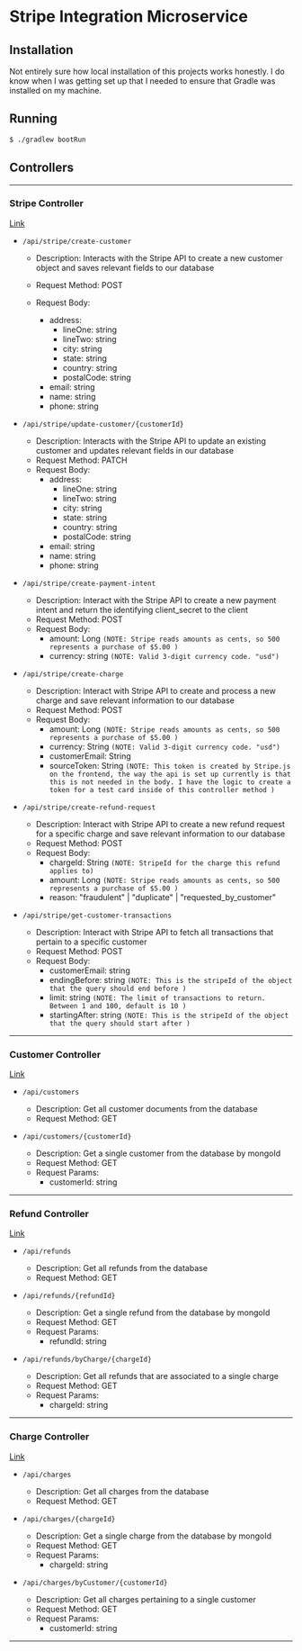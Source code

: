 # Stripe Integration Microservice

## Installation

Not entirely sure how local installation of this projects works honestly. I do know when I was getting set up that I needed to ensure that Gradle was installed on my machine.

## Running

```bash
$ ./gradlew bootRun
```

## Controllers

---

### Stripe Controller

[Link](src/main/java/com/baasllc/stripeintegrationms/controller/StripeController.java)

- `/api/stripe/create-customer`

  - Description: Interacts with the Stripe API to create a new customer object and saves relevant fields to our database
  - Request Method: POST
  - Request Body:

    - address:
      - lineOne: string
      - lineTwo: string
      - city: string
      - state: string
      - country: string
      - postalCode: string
    - email: string
    - name: string
    - phone: string

- `/api/stripe/update-customer/{customerId}`

  - Description: Interacts with the Stripe API to update an existing customer and updates relevant fields in our database
  - Request Method: PATCH
  - Request Body:
    - address:
      - lineOne: string
      - lineTwo: string
      - city: string
      - state: string
      - country: string
      - postalCode: string
    - email: string
    - name: string
    - phone: string

- `/api/stripe/create-payment-intent`

  - Description: Interact with the Stripe API to create a new payment intent and return the identifying client_secret to the client
  - Request Method: POST
  - Request Body:
    - amount: Long `(NOTE: Stripe reads amounts as cents, so 500 represents a purchase of $5.00 )`
    - currency: string `(NOTE: Valid 3-digit currency code. "usd")`

- `/api/stripe/create-charge`

  - Description: Interact with Stripe API to create and process a new charge and save relevant information to our database
  - Request Method: POST
  - Request Body:
    - amount: Long `(NOTE: Stripe reads amounts as cents, so 500 represents a purchase of $5.00 )`
    - currency: String `(NOTE: Valid 3-digit currency code. "usd")`
    - customerEmail: String
    - sourceToken: String `(NOTE: This token is created by Stripe.js on the frontend, the way the api is set up currently is that this is not needed in the body. I have the logic to create a token for a test card inside of this controller method )`

- `/api/stripe/create-refund-request`

  - Description: Interact with Stripe API to create a new refund request for a specific charge and save relevant information to our database
  - Request Method: POST
  - Request Body:
    - chargeId: String `(NOTE: StripeId for the charge this refund applies to)`
    - amount: Long `(NOTE: Stripe reads amounts as cents, so 500 represents a purchase of $5.00 )`
    - reason: "fraudulent" | "duplicate" | "requested_by_customer"

- `/api/stripe/get-customer-transactions`
  - Description: Interact with Stripe API to fetch all transactions that pertain to a specific customer
  - Request Method: POST
  - Request Body:
    - customerEmail: string
    - endingBefore: string `(NOTE: This is the stripeId of the object that the query should end before )`
    - limit: string `(NOTE: The limit of transactions to return. Between 1 and 100, default is 10 )`
    - startingAfter: string `(NOTE: This is the stripeId of the object that the query should start after )`

---

### Customer Controller

[Link](src/main/java/com/baasllc/stripeintegrationms/controller/CustomerController.java)

- `/api/customers`

  - Description: Get all customer documents from the database
  - Request Method: GET

- `/api/customers/{customerId}`
  - Description: Get a single customer from the database by mongoId
  - Request Method: GET
  - Request Params:
    - customerId: string

---

### Refund Controller

[Link](src/main/java/com/baasllc/stripeintegrationms/controller/RefundController.java)

- `/api/refunds`

  - Description: Get all refunds from the database
  - Request Method: GET

- `/api/refunds/{refundId}`

  - Description: Get a single refund from the database by mongoId
  - Request Method: GET
  - Request Params:
    - refundId: string

- `/api/refunds/byCharge/{chargeId}`
  - Description: Get all refunds that are associated to a single charge
  - Request Method: GET
  - Request Params:
    - chargeId: string

---

### Charge Controller

[Link](src/main/java/com/baasllc/stripeintegrationms/controller/ChargeController.java)

- `/api/charges`

  - Description: Get all charges from the database
  - Request Method: GET

- `/api/charges/{chargeId}`

  - Description: Get a single charge from the database by mongoId
  - Request Method: GET
  - Request Params:
    - chargeId: string

- `/api/charges/byCustomer/{customerId}`
  - Description: Get all charges pertaining to a single customer
  - Request Method: GET
  - Request Params:
    - customerId: string

---
